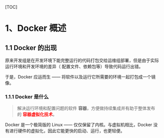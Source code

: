 [TOC]

# 1、Docker 概述

## 1.1 Docker 的出现

原来开发组是在开发环境下能完整运行的代码打包交给运维组部署，但是由于实际运行环境和开发环境的差异（ 配置文件、依赖包等）导致代码运行出错。

于是，Docker 应运而生 —— 将软件以及运行它所需要的环境一起打包成一个镜像。

### 1.1.1 Docker 是什么

> 解决运行环境和配置问题的软件 **容器**，方便做持续集成并有助于整体发布的  <font style="color: red;">**容器虚拟化技术**</font>。

Docker 是一个极简版的 Linux —— 仅仅保留了内核。与虚拟机相比，Docker 没有进行硬件的虚拟化，因此它能更快的启动、运行，也更轻便。